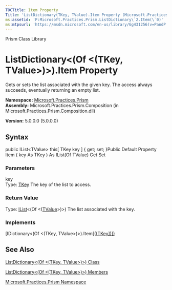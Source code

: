 ```yaml
---
TOCTitle: Item Property
Title: 'ListDictionary(TKey, TValue).Item Property (Microsoft.Practices.Prism)'
ms:assetid: 'P:Microsoft.Practices.Prism.ListDictionary\`2.Item(\`0)'
ms:mtpsurl: 'https://msdn.microsoft.com/en-us/library/Gg431256(v=PandP.50)'
---
```


Prism Class Library

ListDictionary&lt;(Of &lt;(TKey, TValue&gt;)&gt;).Item Property
===================================================================

Gets or sets the list associated with the given key. The access always succeeds, eventually returning an empty list.

**Namespace:** [Microsoft.Practices.Prism](https://msdn.microsoft.com/library/microsoft.practices.prism)
**Assembly:** Microsoft.Practices.Prism.Composition (in Microsoft.Practices.Prism.Composition.dll)

**Version:** 5.0.0.0 (5.0.0.0)

## Syntax


public IList&lt;TValue&gt; this[ TKey key \] { get; set; }Public Default Property Item ( key As TKey ) As IList(Of TValue) Get Set

### Parameters

key  
Type: [TKey](https://msdn.microsoft.com/library/microsoft.practices.prism.listdictionary%602)
The key of the list to access.

### Return Value

Type: [IList](http://msdn.microsoft.com/en-us/library/5y536ey6)&lt;(Of &lt;([TValue](https://msdn.microsoft.com/library/microsoft.practices.prism.listdictionary%602)&gt;)&gt;)
The list associated with the key.
### Implements

[IDictionary&lt;(Of &lt;(TKey, TValue&gt;)&gt;).Item[([(TKey\])\])](http://msdn.microsoft.com/en-us/library/zyxt2e2h)

See Also
--------


[ListDictionary&lt;(Of &lt;(TKey, TValue&gt;)&gt;) Class](https://msdn.microsoft.com/library/microsoft.practices.prism.listdictionary%602)

[ListDictionary&lt;(Of &lt;(TKey, TValue&gt;)&gt;) Members](https://msdn.microsoft.com/allmembers.t:microsoft.practices.prism.listdictionary%602)

[Microsoft.Practices.Prism Namespace](https://msdn.microsoft.com/library/microsoft.practices.prism)
